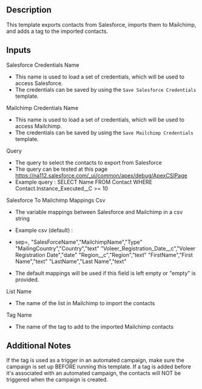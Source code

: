## Description

This template exports contacts from Salesforce, imports them to Mailchimp, and adds a tag to the imported contacts.

## Inputs

Salesforce Credentials Name

   - This name is used to load a set of credentials, which will be used to access Salesforce.
   - The credentials can be saved by using the `Save Salesforce Credentials` template.

Mailchimp Credentials Name

   - This name is used to load a set of credentials, which will be used to access Mailchimp.
   - The credentials can be saved by using the `Save Mailchimp Credentials` template.

Query

   - The query to select the contacts to export from Salesforce
   - The query can be tested at this page https://na112.salesforce.com/_ui/common/apex/debug/ApexCSIPage
   - Example query : SELECT Name FROM Contact WHERE Contact.Instance_Executed__C >= 10

Salesforce To Mailchimp Mappings Csv

   - The variable mappings between Salesforce and Mailchimp in a csv string
   - Example csv (default) :
   - sep=,
"SalesForceName","MailchimpName","Type"
"MailingCountry","Country","text"
"Voleer_Registration_Date__c","Voleer Registration Date","date"
"Region__c","Region","text"
"FirstName","First Name","text"
"LastName","Last Name","text"

   - The default mappings will be used if this field is left empty or "empty" is provided.

List Name

   - The name of the list in Mailchimp to import the contacts

Tag Name

   - The name of the tag to add to the imported Mailchimp contacts

## Additional Notes

If the tag is used as a trigger in an automated campaign, make sure the campaign is set up BEFORE
running this template. If a tag is added before it's associated with an automated campaign, the contacts
will NOT be triggered when the campaign is created.


